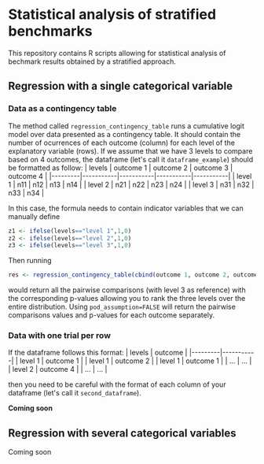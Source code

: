 # Statistical analysis of stratified benchmarks

This repository contains R scripts allowing for statistical analysis of bechmark results obtained by a stratified approach.

## Regression with a single categorical variable

### Data as a contingency table
The method called `regression_contingency_table` runs a cumulative logit model over data presented as a contingency table. It should contain the number of ocurrences of each outcome (column) for each level of the explanatory variable (rows). If we assume that we have 3 levels to compare based on 4 outcomes, the dataframe (let's call it `dataframe_example`) should be formatted as follow:
|  levels | outcome 1 | outcome 2 | outcome 3 | outcome 4 |
|---------|-----------|-----------|-----------|-----------|
| level 1 | n11       | n12       | n13       | n14       |
| level 2 | n21       | n22       | n23       | n24       |
| level 3 | n31       | n32       | n33       | n34       |

In this case, the formula needs to contain indicator variables that we can manually define
```R
z1 <- ifelse(levels=="level 1",1,0)
z2 <- ifelse(levels=="level 2",1,0)
z3 <- ifelse(levels=="level 3",1,0)
```
Then running 
```R
res <- regression_contingency_table(cbind(outcome 1, outcome 2, outcome 3, outcome 4) ~ z1 + z2, dataframe_example, pod_assumption=TRUE)
```
would return all the pairwise comparisons (with level 3 as reference) with the corresponding p-values allowing you to rank the three levels over the entire distribution. Using `pod_assumption=FALSE` will return the pairwise comparisons values and p-values for each outcome separately.

### Data with one trial per row
If the dataframe follows this format:
| levels  | outcome   |
|---------|-----------|
| level 1 | outcome 1 |
| level 1 | outcome 2 |
| level 1 | outcome 1 |
| ...     | ...       |
| level 2 | outcome 4 |
| ...     | ...       |

then you need to be careful with the format of each column of your dataframe (let's call it `second_dataframe`). 

**Coming soon**

## Regression with several categorical variables
 Coming soon
